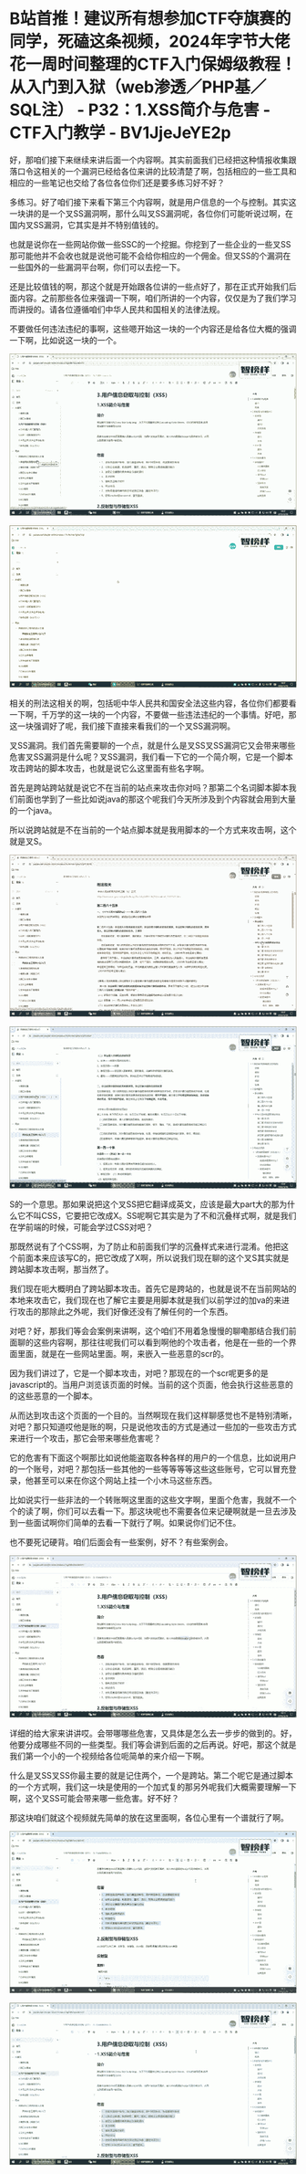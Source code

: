 # B站首推！建议所有想参加CTF夺旗赛的同学，死磕这条视频，2024年字节大佬花一周时间整理的CTF入门保姆级教程！从入门到入狱（web渗透／PHP基／SQL注） - P32：1.XSS简介与危害 - CTF入门教学 - BV1JjeJeYE2p

好，那咱们接下来继续来讲后面一个内容啊。其实前面我们已经把这种情报收集跟落口令这相关的一个漏洞已经给各位来讲的比较清楚了啊，包括相应的一些工具和相应的一些笔记也交给了各位各位你们还是要多练习好不好？

多练习。好了咱们接下来看下第三个内容啊，就是用户信息的一个与控制。其实这一块讲的是一个叉SS漏洞啊，那什么叫叉SS漏洞呢，各位你们可能听说过啊，在国内叉SS漏洞，它其实是并不特别值钱的。

也就是说你在一些网站你做一些SSC的一个挖掘。你挖到了一些企业的一些叉SS那可能他并不会收也就是说他可能不会给你相应的一个佣金。但叉SS的个漏洞在一些国外的一些漏洞平台啊，你们可以去挖一下。

还是比较值钱的啊，那这个就是开始跟各位讲的一些点好了，那在正式开始我们后面内容。之前那些各位来强调一下啊，咱们所讲的一个内容，仅仅是为了我们学习而讲授的。请各位遵循咱们中华人民共和国相关的法律法规。

不要做任何违法违纪的事啊，这些嗯开始这一块的一个内容还是给各位大概的强调一下啊，比如说这一块的一个。

![](img/6c0eca8c8a56a2c9cc5cb4c20fc8177c_1.png)

![](img/6c0eca8c8a56a2c9cc5cb4c20fc8177c_2.png)

相关的刑法这相关的啊，包括呃中华人民共和国安全法这些内容，各位你们都要看一下啊，千万学的这一块的一个内容，不要做一些违法违纪的一个事情。好吧，那这一块强调好了呢，我们接下直接来看我们的一个叉SS漏洞啊。

叉SS漏洞。我们首先需要聊的一个点，就是什么是叉SS叉SS漏洞它又会带来哪些危害叉SS漏洞是什么呢？叉SS漏洞，我们看一下它的一个简介啊，它是一个脚本攻击跨站的脚本攻击，也就是说它么这里面有些名字啊。

首先是跨站跨站就是说它不在当前的站点来攻击你对吗？那第二个名词脚本脚本我们前面也学到了一些比如说java的那这个呢我们今天所涉及到个内容就会用到大量的一个java。

所以说跨站就是不在当前的一个站点脚本就是我用脚本的一个方式来攻击啊，这个就是叉S。

![](img/6c0eca8c8a56a2c9cc5cb4c20fc8177c_4.png)

![](img/6c0eca8c8a56a2c9cc5cb4c20fc8177c_5.png)

S的一个意思。那如果说把这个叉SS把它翻译成英文，应该是最大part大的那为什么它不叫CSS，它要把它改成X。SS呢啊它其实是为了不和沉叠样式啊，就是我们在学前端的时候，可能会学过CSS对吧？

那既然说有了个CSS啊，为了防止和前面我们学的沉叠样式来进行混淆。他把这个前面本来应该写C的，把它改成了X啊，所以说我们现在聊的这个叉S其实就是跨站脚本攻击啊，那当然了。

我们现在呃大概明白了跨站脚本攻击。首先它是跨站的，也就是说不在当前网站的本地来攻击它，我们现在也了解它主要是用脚本就是我们以前学过的加va的来进行攻击的那除此之外呢，我们好像还没有了解任何的一个东西。

对吧？好，那我们等会会案例来讲啊，这个咱们不用着急慢慢的聊嘞那结合我们前面聊的这些内容啊，那往往呢我们可以看到啊他的个攻击者，他是在一些的一个界面里面，就是在一些网站里面。啊，来嵌入一些恶意的scr的。

因为我们讲过了，它是一个脚本攻击，对吧？那现在的一个scr呢更多的是javascript的。当用户浏览该页面的时候。当前的这个页面，他会执行这些恶意的的这些恶意的一个脚本。

从而达到攻击这个页面的一个目的。当然啊现在我们这样聊感觉也不是特别清晰，对吧？那只知道哎他是账的啊，只是说他攻击的方式是通过一些加的一些攻击方式来进行一个攻击，那它会带来哪些危害呢？

它的危害有下面这个啊那比如说他能盗取各种各样的用户的一个信息，比如说用户的一个账号，对吧？那包括一些其他的一些等等等等这些这些账号，它可以冒充登录，他甚至可以来在你这个网站上挂一个小木马这些东西。

比如说实行一些非法的一个转账啊这里面的这些文字啊，里面个危害，我就不一个个的读了啊，你们可以去看一下。那这块呢也不需要各位来记硬啊就是一旦去涉及到一些面试啊你们简单的去看一下就行了啊。如果说你们记不住。

也不要死记硬背。咱们后面会有一些案例，好不？有些案例会。

![](img/6c0eca8c8a56a2c9cc5cb4c20fc8177c_7.png)

详细的给大家来讲讲哎。会带哪哪些危害，又具体是怎么去一步步的做到的。好，他要分成哪些不同的一些类型。我们等会讲到后面的之后再说。好吧，那这个就是我们第一个小的一个视频给各位呃简单的来介绍一下啊。

什么是叉SS叉SS你最主要的就是记住两个，一个是跨站。第二个呢它是通过脚本的一个方式啊，我们这一块是使用的一个加式复的那另外呢我们大概需要理解一下啊，这个叉SS可能会带来哪一些危害。好不好？

那这块咱们就这个视频就先简单的放在这里面啊，各位心里有一个谱就行了啊。

![](img/6c0eca8c8a56a2c9cc5cb4c20fc8177c_9.png)

![](img/6c0eca8c8a56a2c9cc5cb4c20fc8177c_10.png)